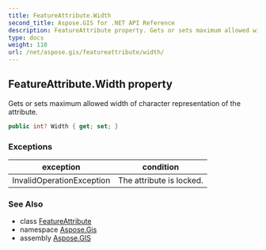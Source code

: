 ```yaml
---
title: FeatureAttribute.Width
second_title: Aspose.GIS for .NET API Reference
description: FeatureAttribute property. Gets or sets maximum allowed width of character representation of the attribute
type: docs
weight: 110
url: /net/aspose.gis/featureattribute/width/
---
```

## FeatureAttribute.Width property

Gets or sets maximum allowed width of character representation of the attribute.

```csharp
public int? Width { get; set; }
```

### Exceptions

| exception | condition |
| --- | --- |
| InvalidOperationException | The attribute is locked. |

### See Also

* class [FeatureAttribute](../)
* namespace [Aspose.Gis](../../featureattribute/)
* assembly [Aspose.GIS](../../../)


